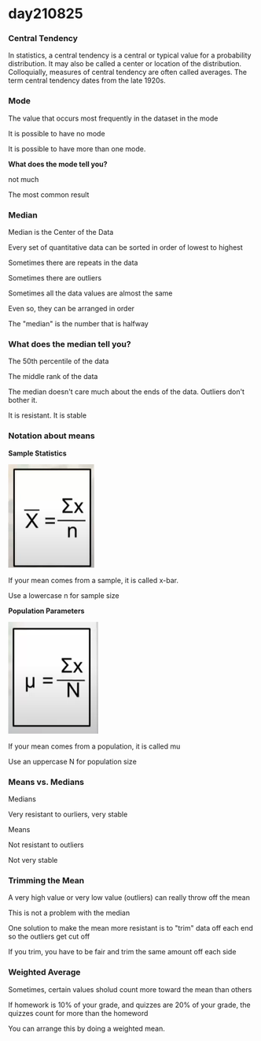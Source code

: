 # day210825

### Central Tendency

In statistics, a central tendency is a central or typical value for a probability distribution. It may also be called a center or location of the distribution. Colloquially, measures of central tendency are often called averages. The term central tendency dates from the late 1920s.

### Mode

The value that occurs most frequently in the dataset in the mode

It is possible to have no mode

It is possible to have more than one mode.

**What does the mode tell you?**

not much

The most common result

### Median

Median is the Center of the Data

Every set of quantitative data can be sorted in order of lowest to highest

Sometimes there are repeats in the data

Sometimes there are outliers

Sometimes all the data values are almost the same

Even so, they can be arranged in order

The "median" is the number that is halfway

### What does the median tell you?

The 50th percentile of the data

The middle rank of the data

The median doesn't care much about the ends of the data. Outliers don't bother it.

It is resistant. It is stable

### Notation about means

**Sample Statistics**

![Untitled](day210825%20d58da395641d4e68ad49700a88401ab2/Untitled.png)

If your mean comes from a sample, it is called x-bar.

Use a lowercase n for sample size

**Population Parameters**

![Untitled](day210825%20d58da395641d4e68ad49700a88401ab2/Untitled%201.png)

If your mean comes from a population, it is called mu

Use an uppercase N for population size

### Means vs. Medians

Medians

Very resistant to ourliers, very stable

Means

Not resistant to outliers

Not very stable

### Trimming the Mean

A very high value or very low value (outliers) can really throw off the mean

This is not a problem with the median

One solution to make the mean more resistant is to "trim" data off each end so the outliers get cut off

If you trim, you have to be fair and trim the same amount off each side

### Weighted Average

Sometimes, certain values sholud count more toward the mean than others

If homework is 10% of your grade, and quizzes are 20% of your grade, the quizzes count for more than the homeword

You can arrange this by doing a weighted mean.